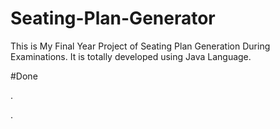 # Seating-Plan-Generator

This is My Final Year Project of Seating Plan Generation During Examinations. It is totally developed using Java Language.































#Done






































































































.




































































































































































































































































































































































































































































































.






































